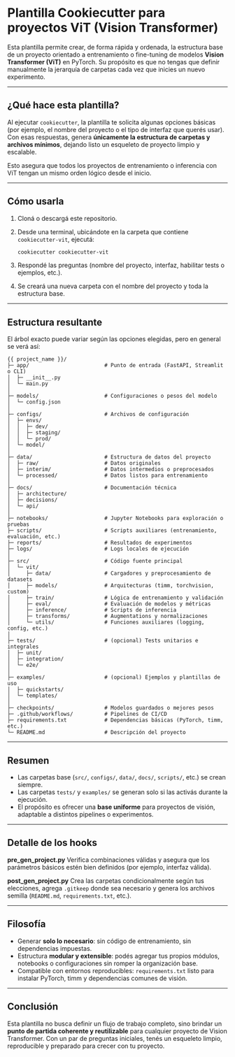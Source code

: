 # Plantilla Cookiecutter para proyectos ViT (Vision Transformer)

Esta plantilla permite crear, de forma rápida y ordenada, la estructura base de un proyecto orientado a entrenamiento o fine-tuning de modelos **Vision Transformer (ViT)** en PyTorch.
Su propósito es que no tengas que definir manualmente la jerarquía de carpetas cada vez que inicies un nuevo experimento.

---

## ¿Qué hace esta plantilla?

Al ejecutar `cookiecutter`, la plantilla te solicita algunas opciones básicas (por ejemplo, el nombre del proyecto o el tipo de interfaz que querés usar).
Con esas respuestas, genera **únicamente la estructura de carpetas y archivos mínimos**, dejando listo un esqueleto de proyecto limpio y escalable.

Esto asegura que todos los proyectos de entrenamiento o inferencia con ViT tengan un mismo orden lógico desde el inicio.

---

## Cómo usarla

1. Cloná o descargá este repositorio.
2. Desde una terminal, ubicándote en la carpeta que contiene `cookiecutter-vit`, ejecutá:

   ```bash
   cookiecutter cookiecutter-vit
   ```
3. Respondé las preguntas (nombre del proyecto, interfaz, habilitar tests o ejemplos, etc.).
4. Se creará una nueva carpeta con el nombre del proyecto y toda la estructura base.

---

## Estructura resultante

El árbol exacto puede variar según las opciones elegidas, pero en general se verá así:

```
{{ project_name }}/
├─ app/                        # Punto de entrada (FastAPI, Streamlit o CLI)
│  ├─ __init__.py
│  └─ main.py
│
├─ models/                     # Configuraciones o pesos del modelo
│  └─ config.json
│
├─ configs/                    # Archivos de configuración
│  ├─ envs/
│  │  ├─ dev/
│  │  ├─ staging/
│  │  └─ prod/
│  └─ model/
│
├─ data/                       # Estructura de datos del proyecto
│  ├─ raw/                     # Datos originales
│  ├─ interim/                 # Datos intermedios o preprocesados
│  └─ processed/               # Datos listos para entrenamiento
│
├─ docs/                       # Documentación técnica
│  ├─ architecture/
│  ├─ decisions/
│  └─ api/
│
├─ notebooks/                  # Jupyter Notebooks para exploración o pruebas
├─ scripts/                    # Scripts auxiliares (entrenamiento, evaluación, etc.)
├─ reports/                    # Resultados de experimentos
├─ logs/                       # Logs locales de ejecución
│
├─ src/                        # Código fuente principal
│  └─ vit/
│     ├─ data/                 # Cargadores y preprocesamiento de datasets
│     ├─ models/               # Arquitecturas (timm, torchvision, custom)
│     ├─ train/                # Lógica de entrenamiento y validación
│     ├─ eval/                 # Evaluación de modelos y métricas
│     ├─ inference/            # Scripts de inferencia
│     ├─ transforms/           # Augmentations y normalizaciones
│     └─ utils/                # Funciones auxiliares (logging, config, etc.)
│
├─ tests/                      # (opcional) Tests unitarios e integrales
│  ├─ unit/
│  ├─ integration/
│  └─ e2e/
│
├─ examples/                   # (opcional) Ejemplos y plantillas de uso
│  ├─ quickstarts/
│  └─ templates/
│
├─ checkpoints/                # Modelos guardados o mejores pesos
├─ .github/workflows/          # Pipelines de CI/CD
├─ requirements.txt            # Dependencias básicas (PyTorch, timm, etc.)
└─ README.md                   # Descripción del proyecto
```

---

## Resumen

* Las carpetas base (`src/`, `configs/`, `data/`, `docs/`, `scripts/`, etc.) se crean siempre.
* Las carpetas `tests/` y `examples/` se generan solo si las activás durante la ejecución.
* El propósito es ofrecer una **base uniforme** para proyectos de visión, adaptable a distintos pipelines o experimentos.

---

## Detalle de los hooks

**pre_gen_project.py**
Verifica combinaciones válidas y asegura que los parámetros básicos estén bien definidos (por ejemplo, interfaz válida).

**post_gen_project.py**
Crea las carpetas condicionalmente según tus elecciones, agrega `.gitkeep` donde sea necesario y genera los archivos semilla (`README.md`, `requirements.txt`, etc.).

---

## Filosofía

* Generar **solo lo necesario**: sin código de entrenamiento, sin dependencias impuestas.
* Estructura **modular y extensible**: podés agregar tus propios módulos, notebooks o configuraciones sin romper la organización base.
* Compatible con entornos reproducibles: `requirements.txt` listo para instalar PyTorch, timm y dependencias comunes de visión.

---

## Conclusión

Esta plantilla no busca definir un flujo de trabajo completo, sino brindar un **punto de partida coherente y reutilizable** para cualquier proyecto de Vision Transformer.
Con un par de preguntas iniciales, tenés un esqueleto limpio, reproducible y preparado para crecer con tu proyecto.
